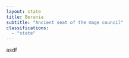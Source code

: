```yaml
---
layout: state
title: Berania
subtitle: "Ancient seat of the mage council"
classifications:
  - "state"
---
```

asdf

